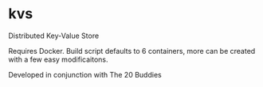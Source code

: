 # kvs
Distributed Key-Value Store

Requires Docker.
Build script defaults to 6 containers, more can be created with a few easy modificaitons.

Developed in conjunction with The 20 Buddies
